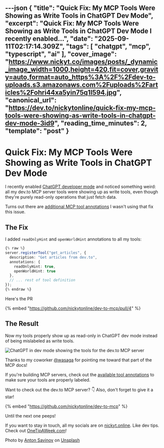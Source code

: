 ---json
{
  "title": "Quick Fix: My MCP Tools Were Showing as Write Tools in ChatGPT Dev Mode",
  "excerpt": "Quick Fix: My MCP Tools Were Showing as Write Tools in ChatGPT Dev Mode   I recently enabled...",
  "date": "2025-09-11T02:17:14.309Z",
  "tags": [
    "chatgpt",
    "mcp",
    "typescript",
    "ai"
  ],
  "cover_image": "https://www.nickyt.co/images/posts/_dynamic_image_width=1000,height=420,fit=cover,gravity=auto,format=auto_https%3A%2F%2Fdev-to-uploads.s3.amazonaws.com%2Fuploads%2Farticles%2Fohri44xa5yin75q1l594.jpg",
  "canonical_url": "https://dev.to/nickytonline/quick-fix-my-mcp-tools-were-showing-as-write-tools-in-chatgpt-dev-mode-3id9",
  "reading_time_minutes": 2,
  "template": "post"
}
---

# Quick Fix: My MCP Tools Were Showing as Write Tools in ChatGPT Dev Mode

I recently enabled [ChatGPT developer mode](https://platform.openai.com/docs/guides/developer-mode) and noticed something weird: all my dev.to MCP server tools were showing up as write tools, even though they're purely read-only operations that just fetch data.

Turns out there are [additional MCP tool annotations](https://modelcontextprotocol.io/docs/concepts/tools#available-tool-annotations) I wasn't using that fix this issue.

## The Fix

I added `readOnlyHint` and `openWorldHint` annotations to all my tools:

```typescript
{% raw %}
server.registerTool("get_articles", {
  description: "Get articles from dev.to",
  annotations: {
    readOnlyHint: true,
    openWorldHint: true
  },
  // ... rest of tool definition
});
{% endraw %}
```

Here's the PR

{% embed "https://github.com/nickytonline/dev-to-mcp/pull/4" %}

## The Result

Now my tools properly show up as read-only in ChatGPT dev mode instead of being mislabeled as write tools.

![ChatGPT in dev mode showing the tools for the dev.to MCP server](https://www.nickyt.co/images/posts/_uploads_articles_n9odbdd7dntgkw035t2u.png)

Thanks to my coworker [@wasaga](https://github.com/wasaga) for pointing me toward that part of the MCP docs!

If you're building MCP servers, check out the [available tool annotations](https://modelcontextprotocol.io/docs/concepts/tools#available-tool-annotations) to make sure your tools are properly labeled.

Want to check out the dev.to MCP server? 👇 Also, don't forget to give it a star!

{% embed "https://github.com/nickytonline/dev-to-mcp" %}

Until the next one peeps!

If you want to stay in touch, all my socials are on [nickyt.online](https://nickyt.online). Like dev tips. Check out [OneTipAWeek.com](https://OneTipAWeek.com)!

Photo by <a href="https://unsplash.com/@tonchik?utm_content=creditCopyText&utm_medium=referral&utm_source=unsplash">Anton Savinov</a> on <a href="https://unsplash.com/photos/a-bunch-of-tools-hanging-up-on-a-wall-2Qlj2Gaft7w?utm_content=creditCopyText&utm_medium=referral&utm_source=unsplash">Unsplash</a>
